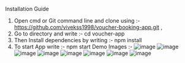 Installation Guide 
1. Open cmd or Git command line and clone using :- https://github.com/vivekss1998/voucher-booking-app.git ,
2. Go to directory and write :- cd voucher-app 
3. Then Install dependencies by writing :- npm install
4. To start App write :- npm start
Demo Images :-
![image](https://github.com/vivekss1998/voucher-booking-app/assets/134924234/b151093e-784a-4fa5-ae82-327ef2c2114c)
![image](https://github.com/vivekss1998/voucher-booking-app/assets/134924234/ec0cc2cc-264b-4c9e-b72f-07da0d411b9a)
![image](https://github.com/vivekss1998/voucher-booking-app/assets/134924234/7c3edde2-f7b2-4761-b5bd-aa9d20fb5246)
![image](https://github.com/vivekss1998/voucher-booking-app/assets/134924234/2c7ec48c-0dd7-4982-951a-2dfa385dc59a)
![image](https://github.com/vivekss1998/voucher-booking-app/assets/134924234/a1943ec9-6c18-4215-af2e-8049588ca259)
![image](https://github.com/vivekss1998/voucher-booking-app/assets/134924234/2bfd8d66-93ef-4a7b-a4bf-71bc7d3606be)
![image](https://github.com/vivekss1998/voucher-booking-app/assets/134924234/eedbb691-7e74-44a6-b7e9-49f8d6c38d7b)
![image](https://github.com/vivekss1998/voucher-booking-app/assets/134924234/33e3d0d1-9cf0-4f09-8fb8-fb48aab57fed)

